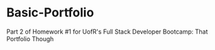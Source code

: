 # Basic-Portfolio
Part 2 of Homework #1 for UofR's Full Stack Developer Bootcamp: That Portfolio Though
